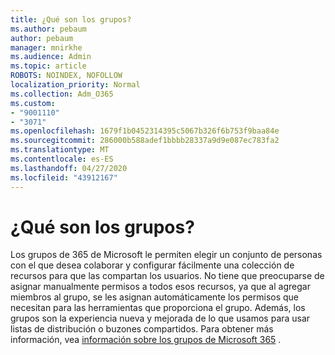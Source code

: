 ```yaml
---
title: ¿Qué son los grupos?
ms.author: pebaum
author: pebaum
manager: mnirkhe
ms.audience: Admin
ms.topic: article
ROBOTS: NOINDEX, NOFOLLOW
localization_priority: Normal
ms.collection: Adm_O365
ms.custom:
- "9001110"
- "3071"
ms.openlocfilehash: 1679f1b0452314395c5067b326f6b753f9baa84e
ms.sourcegitcommit: 286000b588adef1bbbb28337a9d9e087ec783fa2
ms.translationtype: MT
ms.contentlocale: es-ES
ms.lasthandoff: 04/27/2020
ms.locfileid: "43912167"
---
```

# <a name="what-are-groups"></a>¿Qué son los grupos?

Los grupos de 365 de Microsoft le permiten elegir un conjunto de personas con el que desea colaborar y configurar fácilmente una colección de recursos para que las compartan los usuarios. No tiene que preocuparse de asignar manualmente permisos a todos esos recursos, ya que al agregar miembros al grupo, se les asignan automáticamente los permisos que necesitan para las herramientas que proporciona el grupo. Además, los grupos son la experiencia nueva y mejorada de lo que usamos para usar listas de distribución o buzones compartidos.  Para obtener más información, vea [información sobre los grupos de Microsoft 365](https://support.office.com/article/b565caa1-5c40-40ef-9915-60fdb2d97fa2) . 
